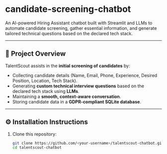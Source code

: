# candidate-screening-chatbot
An AI-powered Hiring Assistant chatbot built with Streamlit and LLMs to automate candidate screening, gather essential information, and generate tailored technical questions based on the declared tech stack.

---

## 🚀 Project Overview
TalentScout assists in the **initial screening of candidates** by:
- Collecting candidate details (Name, Email, Phone, Experience, Desired Position, Location, Tech Stack).
- Generating **custom technical interview questions** based on the declared tech stack using **LLMs**.
- Maintaining a **smooth, context-aware conversation**.
- Storing candidate data in a **GDPR-compliant SQLite database**.

---

## ⚙️ Installation Instructions
1. Clone this repository:
   ```bash
   git clone https://github.com/<your-username>/talentscout-chatbot.git
   cd talentscout-chatbot
